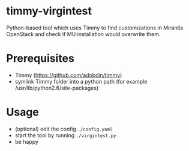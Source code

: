 # timmy-virgintest
Python-based tool which uses Timmy to find customizations in Mirantis OpenStack and check if MU installation would overwrite them.

# Prerequisites
- Timmy (https://github.com/adobdin/timmy)
- symlink Timmy folder into a python path (for example /usr/lib/python2.6/site-packages)

# Usage 
- (optional) edit the config `./config.yaml`
- start the tool by running `./virgintest.py`
- be happy
